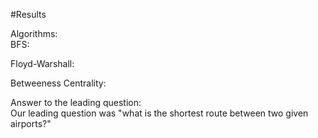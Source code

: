 #Results

Algorithms:  
BFS:  

Floyd-Warshall:  

Betweeness Centrality:  

Answer to the leading question:  
Our leading question was "what is the shortest route between two given airports?" 
